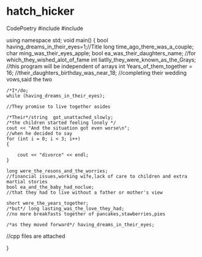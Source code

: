# hatch_hicker
CodePoetry
#include<iostream>
#include<string>

using namespace std;
void main()
{
	bool having_dreams_in_their_eyes=1;//Title
	long time_ago_there_was_a_couple;
	char ming_was_their_eyes_apple;
	bool ea_was_their_daughters_name;
	//for which_they_wished_alot_of_fame
	int liatlly_they_were_known_as_the_Grays;
	//this program will be independent of arrays
	int Years_of_them_together = 16;
	//their_daughters_birthday_was_near_18;
	//completing their wedding vows,said the two

	/*I*/do;
	while (having_dreams_in_their_eyes);

	//They promise to live together asides

	/*Their*/string  got_unattached_slowly;
	/*the children started feeling lonely */
	cout << "And the situation got even worse\n";
	//when he decided to say
	for (int i = 0; i < 3; i++)
	{

		cout << "divorce" << endl;
	}
	
	long were_the_resons_and_the_worries;
	//financial issues,working wife,lack of care to children and extra martial stories
	bool ea_and_the_baby_had_noclue;
	//that they had to live without a father or mother's view
	
	short were_the_years_together;
	/*but*/ long lasting_was_the_love_they_had;
	//no more breakfasts together of pancakes,stawberries,pies

	/*as they moved forward*/ having_dreams_in_their_eyes;


//cpp files are attached






}

